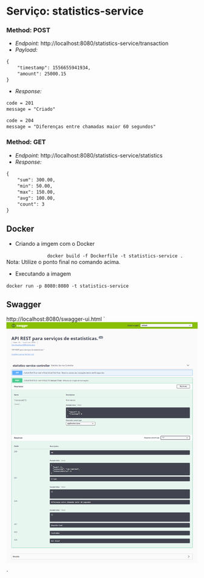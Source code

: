 # Serviço: statistics-service

### Method: POST
* *Endpoint:* http://localhost:8080/statistics-service/transaction
* *Payload:* 
```json5
{
    "timestamp": 1556655941934,
    "amount": 25000.15
}
```
* *Response:*

```
code = 201
message = "Criado"
```
```
code = 204
message = "Diferenças entre chamadas maior 60 segundos"
```

### Method: GET
* *Endpoint:* http://localhost:8080/statistics-service/statistics
* *Response:* 
```json5
{
    "sum": 300.00,
    "min": 50.00,
    "max": 150.00,
    "avg": 100.00,
    "count": 3
}
```

## Docker
* Criando a imgem com o Docker
		
`				
docker build -f Dockerfile -t statistics-service .
`
Nota: Utilize o ponto final no comando acima.

* Executando a imagem
									
`
docker run -p 8080:8080 -t statistics-service
`

## Swagger
http://localhost:8080/swagger-ui.html
`
![alt text](https://github.com/crcarvalho/statistics-service/blob/master/images/Swagger-UI.png)


`